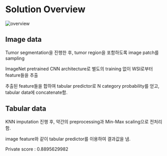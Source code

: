 # Solution Overview 
![overview](https://user-images.githubusercontent.com/96808351/210344840-e5778f01-93cd-4317-98d7-cd98ddd14c93.png)

## Image data
Tumor segmentation을 진행한 후, tumor region을 포함하도록 image patch를 sampling

ImageNet pretrained CNN architecture로 별도의 training 없이 WSI로부터 feature들을 추출

추출된 feature들을 합하여 tabular predictor로 N category probability를 얻고, tabular data에 concatenate함.


## Tabular data
KNN imputation 진행 후, 약간의 preprocessing과 Min-Max scaling으로 전처리함.

image feature와 같이 tabular predictor를 이용하여 결과값을 냄.

Private score : 0.8895629982
